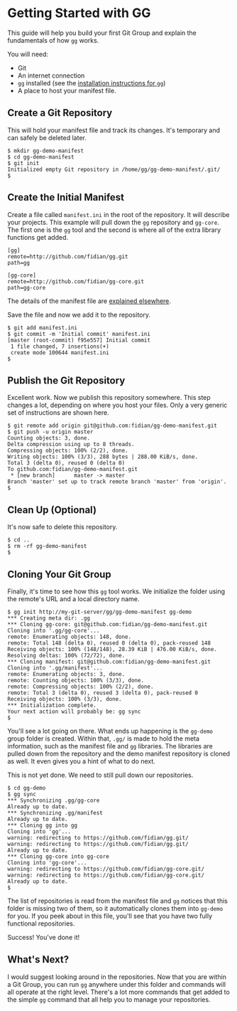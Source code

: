 Getting Started with GG
=======================

This guide will help you build your first Git Group and explain the fundamentals of how `gg` works.

You will need:

* Git
* An internet connection
* `gg` installed (see the [installation instructions for `gg`](https://github.com/fidian/gg))
* A place to host your manifest file.


Create a Git Repository
-----------------------

This will hold your manifest file and track its changes. It's temporary and can safely be deleted later.

    $ mkdir gg-demo-manifest
    $ cd gg-demo-manifest
    $ git init
    Initialized empty Git repository in /home/gg/gg-demo-manifest/.git/
    $


Create the Initial Manifest
---------------------------

Create a file called `manifest.ini` in the root of the repository. It will describe your projects. This example will pull down the `gg` repository and `gg-core`. The first one is the `gg` tool and the second is where all of the extra library functions get added.

    [gg]
    remote=http://github.com/fidian/gg.git
    path=gg

    [gg-core]
    remote=http://github.com/fidian/gg-core.git
    path=gg-core

The details of the manifest file are [explained elsewhere](manifest.md).

Save the file and now we add it to the repository.

    $ git add manifest.ini
    $ git commit -m 'Initial commit' manifest.ini
    [master (root-commit) f95e557] Initial commit
     1 file changed, 7 insertions(+)
     create mode 100644 manifest.ini
    $


Publish the Git Repository
--------------------------

Excellent work. Now we publish this repository somewhere. This step changes a lot, depending on where you host your files. Only a very generic set of instructions are shown here.

    $ git remote add origin git@github.com:fidian/gg-demo-manifest.git
    $ git push -u origin master
    Counting objects: 3, done.
    Delta compression using up to 8 threads.
    Compressing objects: 100% (2/2), done.
    Writing objects: 100% (3/3), 288 bytes | 288.00 KiB/s, done.
    Total 3 (delta 0), reused 0 (delta 0)
    To github.com:fidian/gg-demo-manifest.git
     * [new branch]      master -> master
    Branch 'master' set up to track remote branch 'master' from 'origin'.
    $


Clean Up (Optional)
-------------------

It's now safe to delete this repository.

    $ cd ..
    $ rm -rf gg-demo-manifest
    $


Cloning Your Git Group
----------------------

Finally, it's time to see how this `gg` tool works. We initialize the folder using the remote's URL and a local directory name.

    $ gg init http://my-git-server/gg/gg-demo-manifest gg-demo
    *** Creating meta dir: .gg
    *** Cloning gg-core: git@github.com:fidian/gg-demo-manifest.git
    Cloning into '.gg/gg-core'...
    remote: Enumerating objects: 148, done.
    remote: Total 148 (delta 0), reused 0 (delta 0), pack-reused 148
    Receiving objects: 100% (148/148), 28.39 KiB | 476.00 KiB/s, done.
    Resolving deltas: 100% (72/72), done.
    *** Cloning manifest: git@github.com:fidian/gg-demo-manifest.git
    Cloning into '.gg/manifest'...
    remote: Enumerating objects: 3, done.
    remote: Counting objects: 100% (3/3), done.
    remote: Compressing objects: 100% (2/2), done.
    remote: Total 3 (delta 0), reused 3 (delta 0), pack-reused 0
    Receiving objects: 100% (3/3), done.
    *** Initialization complete.
    Your next action will probably be: gg sync
    $

You'll see a lot going on there. What ends up happening is the `gg-demo` group folder is created. Within that, `.gg/` is made to hold the meta information, such as the manifest file and `gg` libraries. The libraries are pulled down from the repository and the demo manifest repository is cloned as well. It even gives you a hint of what to do next.

This is not yet done. We need to still pull down our repositories.

    $ cd gg-demo
    $ gg sync
    *** Synchronizing .gg/gg-core
    Already up to date.
    *** Synchronizing .gg/manifest
    Already up to date.
    *** Cloning gg into gg
    Cloning into 'gg'...
    warning: redirecting to https://github.com/fidian/gg.git/
    warning: redirecting to https://github.com/fidian/gg.git/
    Already up to date.
    *** Cloning gg-core into gg-core
    Cloning into 'gg-core'...
    warning: redirecting to https://github.com/fidian/gg-core.git/
    warning: redirecting to https://github.com/fidian/gg-core.git/
    Already up to date.
    $

The list of repositories is read from the manifest file and `gg` notices that this folder is missing two of them, so it automatically clones them into `gg-demo` for you. If you peek about in this file, you'll see that you have two fully functional repositories.

Success! You've done it!


What's Next?
------------

I would suggest looking around in the repositories. Now that you are within a Git Group, you can run `gg` anywhere under this folder and commands will all operate at the right level. There's a lot more commands that get added to the simple `gg` command that all help you to manage your repositories.
